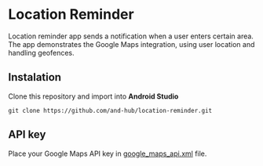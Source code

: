 # Location Reminder
Location reminder app sends a notification when a user enters certain area. The app demonstrates the Google Maps integration, using user location and handling geofences.

## Instalation
Clone this repository and import into **Android Studio**
```
git clone https://github.com/and-hub/location-reminder.git
```

## API key
Place your Google Maps API key in [google_maps_api.xml](https://github.com/and-hub/location-reminder/blob/master/app/src/debug/res/values/google_maps_api.xml) file.
